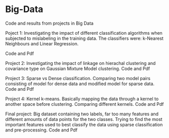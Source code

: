 # Big-Data
Code and results from projects in Big Data

Poject 1:
Investigating the impact of different classification algorithms when subjected to mislabeling in the training data. 
The classifiers were: k-Nearest Neighbours and Linear Regression.

Code and Pdf


Project 2:
Investigating the impact of linkage on hierachal clustering and covariance type on Gaussian Mixture Model clustering.
Code and Pdf

Project 3:
Sparse vs Dense classification.
Comparing two model pairs consisting of model for dense data and modified model for sparse data.
Code and Pdf

Project 4:
Kernel k-means. Basically mapping the data through a kernel to another space before clustering. Comparing different kernels.
Code and Pdf

Final project:
Big dataset containing two labels, far too many features and different amounts of data points for the two classes. 
Trying to find the most important features used to best classify the data using sparse classification and pre-processing.
Code and Pdf
